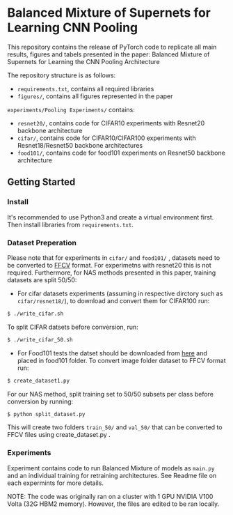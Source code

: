 # Balanced Mixture of Supernets for Learning CNN Pooling

This repository contains the release of PyTorch code to replicate all main results, figures and tabels presented in the paper: Balanced Mixture of Supernets for Learning the CNN Pooling Architecture

The repository structure is as follows:
  * `requirements.txt`, contains all required libraries
  * `figures/`, contains all figures represented in the paper 
  
`experiments/Pooling Experiments/` contains: 
  * `resnet20/`, contains code for CIFAR10 experiments with Resnet20 backbone architecture 
  * `cifar/`, contains code for CIFAR10/CIFAR100 experiments with Resnet18/Resnet50 backbone architectures
  * `food101/`, contains code for food101 experiments on Resnet50 backbone architecture 
  

## Getting Started
### Install
It's recommended to use Python3 and create a virtual environment first. Then install libraries from `requirements.txt`.

### Dataset Preperation
Please note that for experiments in  `cifar/` and `food101/` , datasets need to be converted to [FFCV](https://ffcv.io/) format. For experimetns with resnet20 this is not required. Furthermore, for NAS methods presented in this paper, training datasets are split 50/50:

   * For cifar datasets experiments (assuming in respective dirctory such as `cifar/resnet18/`), to download and convert them for CIFAR100 run:

   ```bash
   $ ./write_cifar.sh
   ```
To split CIFAR datsets before conversion, run:

   ```bash
   $ ./write_cifar_50.sh
   ```
   * For Food101 tests the datset should be downloaded from [here](https://data.vision.ee.ethz.ch/cvl/datasets_extra/food-101/) and placed in food101 folder. To convert image folder dataset to FFCV format run:

```bash
$ create_dataset1.py
```

For our NAS method, split training set to 50/50 subsets per class before conversion by running: 

```bash
$ python split_dataset.py
```

This will create two folders `train_50/` and `val_50/` that can be converted to FFCV files using create_dataset.py .


### Experiments
Experiment contains code to run Balanced Mixture of models as ```main.py``` and an individual training for retraining architectures. See Readme file on each expermints for more details.

NOTE: The code was originally ran on a cluster with 1 GPU NVIDIA V100 Volta (32G HBM2 memory). However, the files are edited to be ran locally.












